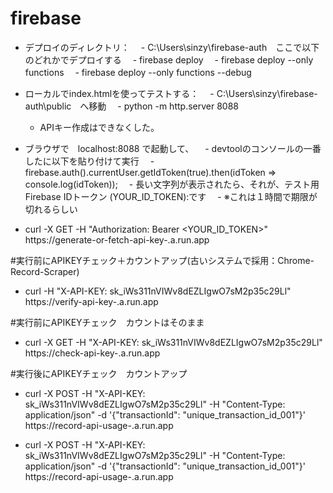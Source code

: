 # firebase
- デプロイのディレクトリ：
　- C:\Users\sinzy\firebase-auth　ここで以下のどれかでデプロイする
　- firebase deploy
　- firebase deploy --only functions
　- firebase deploy --only functions --debug 

- ローカルでindex.htmlを使ってテストする：
　- C:\Users\sinzy\firebase-auth\public　へ移動
　- python -m http.server 8088
  - APIキー作成はできなくした。
　
- ブラウザで　localhost:8088 で起動して、
　- devtoolのコンソールの一番したに以下を貼り付けて実行
　- firebase.auth().currentUser.getIdToken(true).then(idToken => console.log(idToken));
　- 長い文字列が表示されたら、それが、テスト用Firebase IDトークン (YOUR_ID_TOKEN):です
　- ※これは１時間で期限が切れるらしい

- curl -X GET -H "Authorization: Bearer <YOUR_ID_TOKEN>" https://generate-or-fetch-api-key-.a.run.app

#実行前にAPIKEYチェック＋カウントアップ(古いシステムで採用：Chrome-Record-Scraper)
- curl -H "X-API-KEY: sk_iWs311nVIWv8dEZLIgwO7sM2p35c29Ll" https://verify-api-key-.a.run.app

#実行前にAPIKEYチェック　カウントはそのまま
- curl -X GET -H "X-API-KEY: sk_iWs311nVIWv8dEZLIgwO7sM2p35c29Ll" https://check-api-key-.a.run.app 

#実行後にAPIKEYチェック　カウントアップ
- curl -X POST -H "X-API-KEY: sk_iWs311nVIWv8dEZLIgwO7sM2p35c29Ll" -H "Content-Type: application/json" -d '{"transactionId": "unique_transaction_id_001"}' https://record-api-usage-.a.run.app

- curl -X POST -H "X-API-KEY: sk_iWs311nVIWv8dEZLIgwO7sM2p35c29Ll" -H "Content-Type: application/json" -d '{"transactionId": "unique_transaction_id_001"}' https://record-api-usage-.a.run.app
